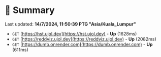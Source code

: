 # 📖 Summary
Last updated: **14/7/2024, 11:50:39 PTG "Asia/Kuala_Lumpur"**

- `GET` [https://hst.ujol.dev](https://hst.ujol.dev) - **Up** (1628ms)
- `GET` [https://reddviz.ujol.dev](https://reddviz.ujol.dev) - **Up** (2082ms)
- `GET` [https://dumb.onrender.com](https://dumb.onrender.com) - **Up** (611ms)
